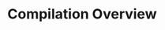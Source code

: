 ---
title: "Compilation Overview"
link: "https://openjdk.java.net/groups/compiler/doc/compilation-overview/index.html"
---